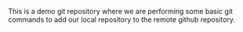 This is a demo git repository where we are performing some basic git commands to add our local repository to the remote github repository.

